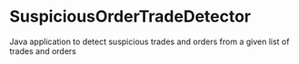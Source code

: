 # SuspiciousOrderTradeDetector
Java application to detect suspicious trades and orders from a given list of trades and orders
